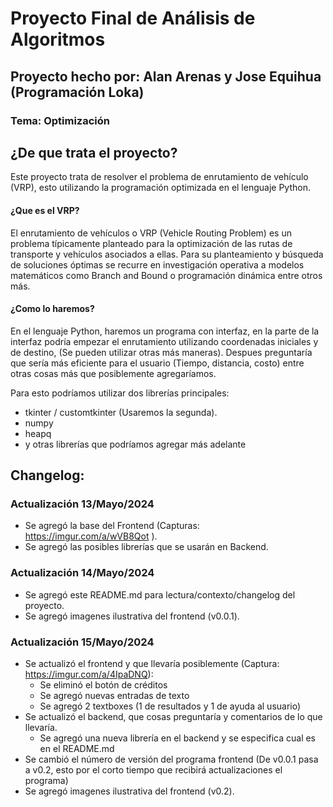 # Proyecto Final de Análisis de Algoritmos
## Proyecto hecho por: Alan Arenas y Jose Equihua (Programación Loka)
### Tema: Optimización

## ¿De que trata el proyecto?
Este proyecto trata de resolver el problema de enrutamiento de vehículo (VRP), esto utilizando la programación optimizada en el lenguaje Python.

#### ¿Que es el VRP?
El enrutamiento de vehículos o VRP (Vehicle Routing Problem) es un problema típicamente planteado para la optimización de las rutas de transporte y vehículos
asociados a ellas. Para su planteamiento y búsqueda de soluciones óptimas se recurre en investigación operativa a modelos matemáticos como Branch and
Bound o programación dinámica entre otros más.

#### ¿Como lo haremos?
En el lenguaje Python, haremos un programa con interfaz, en la parte de la interfaz podría empezar el enrutamiento utilizando coordenadas iniciales y de destino,
(Se pueden utilizar otras más maneras). Despues preguntaría que sería más eficiente para el usuario (Tiempo, distancia, costo) entre otras cosas más que posiblemente
agregaríamos.

Para esto podríamos utilizar dos librerías principales:
  - tkinter / customtkinter (Usaremos la segunda).
  - numpy
  - heapq
  - y otras librerías que podríamos agregar más adelante

## Changelog:
### Actualización 13/Mayo/2024
  - Se agregó la base del Frontend (Capturas: https://imgur.com/a/wVB8Qot ).
  - Se agregó las posibles librerías que se usarán en Backend.

### Actualización 14/Mayo/2024
  - Se agregó este README.md para lectura/contexto/changelog del proyecto.
  - Se agregó imagenes ilustrativa del frontend (v0.0.1).

### Actualización 15/Mayo/2024
  - Se actualizó el frontend y que llevaría posiblemente (Captura: https://imgur.com/a/4IpaDNQ):
      * Se eliminó el botón de créditos
      * Se agregó nuevas entradas de texto
      * Se agregó 2 textboxes (1 de resultados y 1 de ayuda al usuario)
  - Se actualizó el backend, que cosas preguntaría y comentarios de lo que llevaría.
      * Se agregó una nueva librería en el backend y se especifica cual es en el README.md
  - Se cambió el número de versión del programa frontend (De v0.0.1 pasa a v0.2, esto por el corto tiempo que recibirá actualizaciones el programa)
  - Se agregó imagenes ilustrativa del frontend (v0.2).
